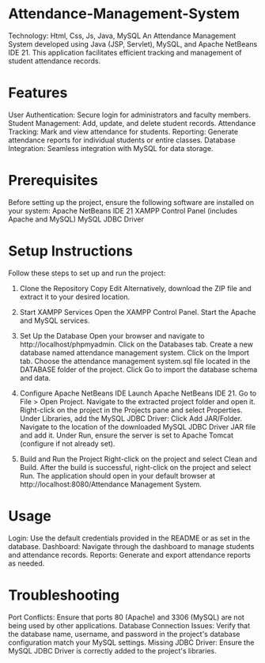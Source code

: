 # Attendance-Management-System
Technology: Html, Css, Js, Java, MySQL
An Attendance Management System developed using Java (JSP, Servlet), MySQL, and Apache NetBeans IDE 21. This application facilitates efficient tracking and management of student attendance records.

# Features
User Authentication: Secure login for administrators and faculty members.
Student Management: Add, update, and delete student records.
Attendance Tracking: Mark and view attendance for students.
Reporting: Generate attendance reports for individual students or entire classes.
Database Integration: Seamless integration with MySQL for data storage.

# Prerequisites
Before setting up the project, ensure the following software are installed on your system:
Apache NetBeans IDE 21
XAMPP Control Panel (includes Apache and MySQL)
MySQL JDBC Driver

# Setup Instructions
Follow these steps to set up and run the project:
1. Clone the Repository
Copy
Edit
Alternatively, download the ZIP file and extract it to your desired location.

2. Start XAMPP Services
Open the XAMPP Control Panel.
Start the Apache and MySQL services.

3. Set Up the Database
Open your browser and navigate to http://localhost/phpmyadmin.
Click on the Databases tab.
Create a new database named attendance management system.
Click on the Import tab.
Choose the attendance management system.sql file located in the DATABASE folder of the project.
Click Go to import the database schema and data.

4. Configure Apache NetBeans IDE
Launch Apache NetBeans IDE 21.
Go to File > Open Project.
Navigate to the extracted project folder and open it.
Right-click on the project in the Projects pane and select Properties.
Under Libraries, add the MySQL JDBC Driver:
Click Add JAR/Folder.
Navigate to the location of the downloaded MySQL JDBC Driver JAR file and add it.
Under Run, ensure the server is set to Apache Tomcat (configure if not already set).

5. Build and Run the Project
Right-click on the project and select Clean and Build.
After the build is successful, right-click on the project and select Run.
The application should open in your default browser at http://localhost:8080/Attendance Management System.

# Usage
Login: Use the default credentials provided in the README or as set in the database.
Dashboard: Navigate through the dashboard to manage students and attendance records.
Reports: Generate and export attendance reports as needed.

# Troubleshooting
Port Conflicts: Ensure that ports 80 (Apache) and 3306 (MySQL) are not being used by other applications.
Database Connection Issues: Verify that the database name, username, and password in the project's database configuration match your MySQL settings.
Missing JDBC Driver: Ensure the MySQL JDBC Driver is correctly added to the project's libraries.
